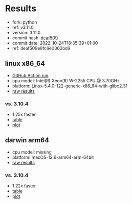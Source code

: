 # Results

- fork: python
- ref: v3.11.0
- version: 3.11.0
- commit hash: [deaf509](https://github.com/python/cpython/commit/deaf509)
- commit date: 2022-10-24T18:35:39+01:00
- ref: deaf509e8fc6e0363bd6

## linux x86_64

- [GitHub Action run](https://github.com/faster-cpython/benchmarking/actions/runs/4195028872)
- cpu model: Intel(R) Xeon(R) W-2255 CPU @ 3.70GHz
- platform: Linux-5.4.0-122-generic-x86_64-with-glibc2.31
- [raw results](bm-20221024-linux-x86_64-python-v3.11.0-3.11.0-deaf509.json)

### vs. 3.10.4

- 1.25x faster
- [table](bm-20221024-linux-x86_64-python-v3.11.0-3.11.0-deaf509-vs-3.10.4.md)
- [plot](bm-20221024-linux-x86_64-python-v3.11.0-3.11.0-deaf509-vs-3.10.4.png)

## darwin arm64

- cpu model: missing
- platform: macOS-12.6-arm64-arm-64bit
- [raw results](bm-20221024-darwin-arm64-python-deaf509e8fc6e0363bd6-3.11.0-deaf509.json)

### vs. 3.10.4

- 1.22x faster
- [table](bm-20221024-darwin-arm64-python-deaf509e8fc6e0363bd6-3.11.0-deaf509-vs-3.10.4.md)
- [plot](bm-20221024-darwin-arm64-python-deaf509e8fc6e0363bd6-3.11.0-deaf509-vs-3.10.4.png)

